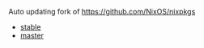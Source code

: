 Auto updating fork of https://github.com/NixOS/nixpkgs

- [stable](https://github.com/avitex/nixpkgs/tree/release-19.03)
- [master](https://github.com/avitex/nixpkgs/tree/master)
